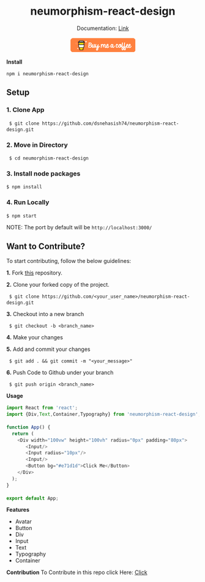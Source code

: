 
<div align="center"> 
  <h1>neumorphism-react-design</h1>

  Documentation: [Link](https://neumorphismreact.netlify.app/)
  <br/>
  <br/>
  <a href="https://www.buymeacoffee.com/sdhar"><img src="https://github.com/dsnehasish74/neumorphism-react-design-website/blob/main/src/component/support.png"></img></a>
</div>

**Install**

```
npm i neumorphism-react-design
```


  
  ## Setup 

  ### 1. Clone App
  
 
     $ git clone https://github.com/dsnehasish74/neumorphism-react-design.git
 
    
 ### 2. Move in Directory
  
     $ cd neumorphism-react-design
   
    
 ### 3. Install node packages
   ```
   $ npm install 
  ```
  
   ### 4. Run Locally 
   ```
   $ npm start  
  ```
  NOTE: The port by default will be ```http://localhost:3000/```
  
  
  
## Want to Contribute?

To start contributing, follow the below guidelines: 

**1.**  Fork [this](https://github.com/dsnehasish74/neumorphism-react-design.git) repository.

**2.**  Clone your forked copy of the project.

     $ git clone https://github.com/<your_user_name>/neumorphism-react-design.git

     
**3.** Checkout into a new branch 

     $ git checkout -b <branch_name>

**4.** Make your changes

**5.** Add and commit your changes

     $ git add . && git commit -m "<your_message>"
     
**6.** Push Code to Github under your branch 

     $ git push origin <branch_name>   

  
**Usage**
```javascript
import React from 'react';
import {Div,Text,Container,Typography} from 'neumorphism-react-design';

function App() {
  return (
    <Div width="100vw" height="100vh" radius="0px" padding="80px">
       <Input/>
       <Input radius="10px"/>
       <Input/>
       <Button bg="#e71d1d">Click Me</Button>
    </Div>
  );
}

export default App;

```

**Features**
  - Avatar
  - Button
  - Div
  - Input
  - Text
  - Typography
  - Container

  
  
**Contribution**
To Contribute in this repo click Here: [Click](https://github.com/dsnehasish74/neumorphism-react-design)
